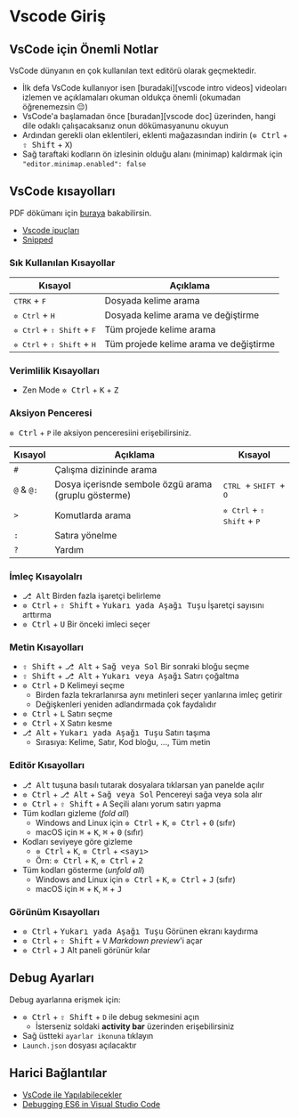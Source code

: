 # Vscode Giriş <!-- omit in toc -->

## VsCode için Önemli Notlar

VsCode dünyanın en çok kullanılan text editörü olarak geçmektedir.

- İlk defa VsCode kullanıyor isen [buradaki][vscode intro videos] videoları izlemen ve açıklamaları okuman oldukça önemli (okumadan öğrenemezsin 😔)
- VsCode'a başlamadan önce [buradan][vscode doc] üzerinden, hangi dile odaklı çalışacaksanız onun dökümasyanunu okuyun
- Ardından gerekli olan eklentileri, eklenti mağazasından indirin (<kbd>✲ Ctrl</kbd> + <kbd>⇧ Shift</kbd> + <kbd>X</kbd>)
- Sağ taraftaki kodların ön izlesinin olduğu alanı (minimap) kaldırmak için `"editor.minimap.enabled": false`

## VsCode kısayolları

PDF dökümanı için [buraya](..%5C..%5Cpdfs%5CVisual%20Studio%20Code%20Shortcuts.pdf) bakabilirsin.

- [Vscode ipuçları](https://code.visualstudio.com/docs/getstarted/tips-and-tricks#_files-and-folders)
- [Snipped](https://code.visualstudio.com/docs/getstarted/tips-and-tricks#_snippets)

### Sık Kullanılan Kısayollar

| Kısayol                                               | Açıklama                               |
| ----------------------------------------------------- | -------------------------------------- |
| <kbd>CTRK</kbd> + <kbd>F</kbd>                        | Dosyada kelime arama                   |
| <kbd>✲ Ctrl</kbd> + <kbd>H</kbd>                      | Dosyada kelime arama ve değiştirme     |
| <kbd>✲ Ctrl</kbd> + <kbd>⇧ Shift</kbd> + <kbd>F</kbd> | Tüm projede kelime arama               |
| <kbd>✲ Ctrl</kbd> + <kbd>⇧ Shift</kbd> + <kbd>H</kbd> | Tüm projede kelime arama ve değiştirme |

### Verimlilik Kısayolları

- Zen Mode <kbd>✲ Ctrl</kbd> + <kbd>K</kbd> + <kbd>Z</kbd>

### Aksiyon Penceresi

<kbd>✲ Ctrl</kbd> + `P` ile aksiyon penceresiini erişebilirsiniz.

| Kısayol    | Açıklama                                             | Kısayol                                                 |
| ---------- | ---------------------------------------------------- | ------------------------------------------------------- |
| `#`        | Çalışma dizininde arama                              |
| `@` & `@:` | Dosya içerisnde sembole özgü arama (gruplu gösterme) | <kbd> CTRL </kbd> + <kbd> SHIFT </kbd> + <kbd> O </kbd> |
| `>`        | Komutlarda arama                                     | <kbd>✲ Ctrl</kbd> + <kbd>⇧ Shift</kbd> + <kbd>P</kbd>   |
| `:`        | Satıra yönelme                                       |
| `?`        | Yardım                                               |

### İmleç Kısayolalrı

- <kbd>⎇ Alt</kbd> Birden fazla işaretçi belirleme
- <kbd>✲ Ctrl</kbd> + <kbd>⇧ Shift</kbd> + <kbd>Yukarı yada Aşağı Tuşu</kbd> İşaretçi sayısını arttırma
- <kbd>✲ Ctrl</kbd> + <kbd>U</kbd> Bir önceki imleci seçer

### Metin Kısayolları

- <kbd>⇧ Shift</kbd> + <kbd>⎇ Alt</kbd> + <kbd>Sağ veya Sol</kbd> Bir sonraki bloğu seçme
- <kbd>⇧ Shift</kbd> + <kbd>⎇ Alt</kbd> + <kbd>Yukarı veya Aşağı</kbd> Satırı çoğaltma
- <kbd>✲ Ctrl</kbd> + <kbd>D</kbd> Kelimeyi seçme
  - Birden fazla tekrarlanırsa aynı metinleri seçer yanlarına imleç getirir
  - Değişkenleri yeniden adlandırmada çok faydalıdır
- <kbd>✲ Ctrl</kbd> + <kbd>L</kbd> Satırı seçme
- <kbd>✲ Ctrl</kbd> + <kbd>X</kbd> Satırı kesme
- <kbd>⎇ Alt</kbd> + <kbd>Yukarı yada Aşağı Tuşu</kbd> Satırı taşıma
  - Sırasıya: Kelime, Satır, Kod bloğu, ..., Tüm metin

### Editör Kısayolları

- <kbd>⎇ Alt</kbd> tuşuna basılı tutarak dosyalara tıklarsan yan panelde açılır
- <kbd>✲ Ctrl</kbd> + <kbd>⎇ Alt</kbd> + <kbd>Sağ veya Sol</kbd> Pencereyi sağa veya sola alır
- <kbd>✲ Ctrl</kbd> + <kbd>⇧ Shift</kbd> + <kbd>A</kbd> Seçili alanı yorum satırı yapma
- Tüm kodları gizleme (_fold all_)
  - Windows and Linux için <kbd>✲ Ctrl</kbd> + <kbd>K</kbd>, <kbd>✲ Ctrl</kbd> + <kbd>0</kbd> (sıfır)
  - macOS için <kbd>⌘</kbd> + <kbd>K</kbd>, <kbd>⌘</kbd> + <kbd>0</kbd> (sıfır)
- Kodları seviyeye göre gizleme
  - <kbd>✲ Ctrl</kbd> + <kbd>K</kbd>, <kbd>✲ Ctrl</kbd> + <kbd><sayı></kbd>
  - Örn: <kbd>✲ Ctrl</kbd> + <kbd>K</kbd>, <kbd>✲ Ctrl</kbd> + <kbd>2</kbd>
- Tüm kodları gösterme (_unfold all_)
  - Windows and Linux için <kbd>✲ Ctrl</kbd> + <kbd>K</kbd>, <kbd>✲ Ctrl</kbd> + <kbd>J</kbd> (sıfır)
  - macOS için <kbd>⌘</kbd> + <kbd>K</kbd>, <kbd>⌘</kbd> + <kbd>J</kbd>

### Görünüm Kısayolları

- <kbd>✲ Ctrl</kbd> + <kbd>Yukarı yada Aşağı Tuşu</kbd> Görünen ekranı kaydırma
- <kbd>✲ Ctrl</kbd> + <kbd>⇧ Shift</kbd> + <kbd>V</kbd> _Markdown preview_'i açar
- <kbd>✲ Ctrl</kbd> + <kbd>J</kbd> Alt paneli görünür kılar

## Debug Ayarları

Debug ayarlarına erişmek için:

- <kbd>✲ Ctrl</kbd> + <kbd>⇧ Shift</kbd> + `D` ile debug sekmesini açın
  - İsterseniz soldaki **activity bar** üzerinden erişebilirsiniz
- Sağ üstteki `ayarlar ikonuna` tıklayın
- `Launch.json` dosyası açılacaktır

## Harici Bağlantılar

- [VsCode ile Yapılabilecekler](https://vscodecandothat.com/)
- [Debugging ES6 in Visual Studio Code](https://medium.com/@drcallaway/debugging-es6-in-visual-studio-code-4444db797954)
